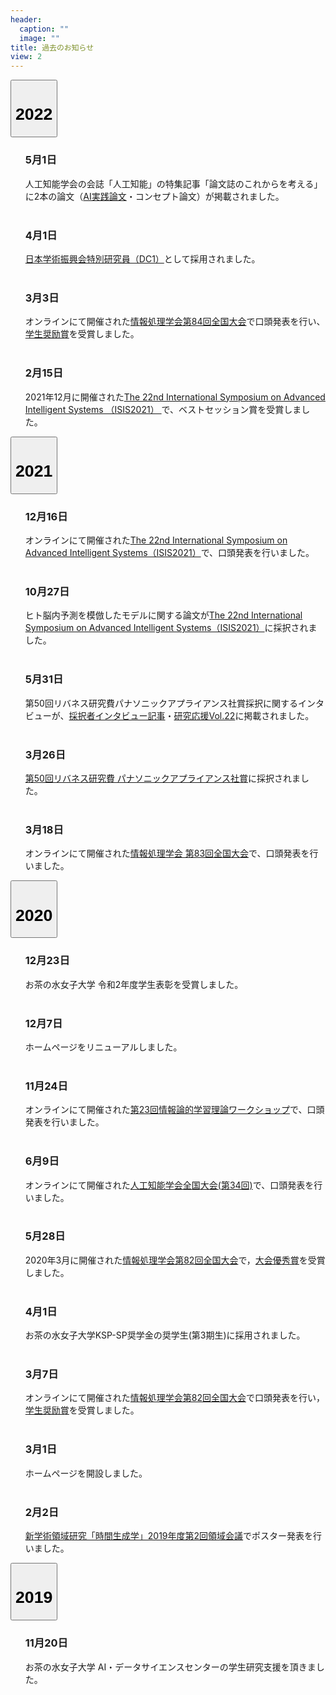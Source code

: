```yaml
---
header:
  caption: ""
  image: ""
title: 過去のお知らせ
view: 2
---
```

<div class="footerFixed" id="newspage">
<div class="acordion" id="accordionTalks">

<div class="card">
  <button class="btn btn-link" type="button" data-toggle="collapse" data-target="#collapse2022" aria-expanded="false" aria-controls="collapse2022">
    <div class="card-header" id="heading2022">
      <h1 class="mb-0">
        2022
      </h1>
    </div>
  </button>  
  <div id="collapse2022" class="collapse" aria-labelledby="heading2022" data-parent="#accordionTalks">
    <div class="card-body">
      <ol>
        <h3>5月1日</h3>
        人工知能学会の会誌「人工知能」の特集記事「論文誌のこれからを考える」に2本の論文（<a href="https://doi.org/10.11517/jjsai.37.3_323">AI実践論文</a>・<ahref="https://doi.org/10.11517/jjsai.37.3_329">コンセプト論文</a>）が掲載されました。
        <br><br>
        <h3>4月1日</h3>
        <a href="https://kaken.nii.ac.jp/grant/KAKENHI-PROJECT-22J21786/">日本学術振興会特別研究員（DC1）</a>として採用されました。
        <br><br>
        <h3>3月3日</h3>
        オンラインにて開催された<a href="https://www.ipsj.or.jp/event/taikai/84/index.html">情報処理学会第84回全国大会</a>で口頭発表を行い、<a href="http://www.ipsj.or.jp/award/taikaigakusei.html">学生奨励賞</a>を受賞しました。
        <br><br>
        <h3>2月15日</h3>
        2021年12月に開催された<a href="http://isis2021.org">The 22nd International Symposium on Advanced Intelligent Systems （ISIS2021） </a>で、ベストセッション賞を受賞しました。
      </ol>
    </div>
  </div>
</div>

<div class="card">
  <button class="btn btn-link" type="button" data-toggle="collapse" data-target="#collapse2021" aria-expanded="false" aria-controls="collapse2021">
    <div class="card-header" id="heading2021">
      <h1 class="mb-0">
        2021
      </h1>
    </div>
  </button>  
  <div id="collapse2021" class="collapse" aria-labelledby="heading2021" data-parent="#accordionTalks">
    <div class="card-body">
      <ol>
        <h3>12月16日</h3>
        オンラインにて開催された<a href="http://isis2021.org">The 22nd International Symposium on Advanced Intelligent Systems（ISIS2021）</a>で、口頭発表を行いました。
        <br><br>
        <h3>10月27日</h3>
        ヒト脳内予測を模倣したモデルに関する論文が<a href="http://isis2021.org">The 22nd International Symposium on Advanced Intelligent Systems（ISIS2021）</a>に採択されました。
        <br><br>
        <h3>5月31日</h3>
        第50回リバネス研究費パナソニックアプライアンス社賞採択に関するインタビューが、<a href="https://r.lne.st/2021/50-kuroda/">採択者インタビュー記事</a>・<a href="https://lne.st/business/publishing/kenkyu/">研究応援Vol.22</a>に掲載されました。
        <br><br>
        <h3>3月26日</h3>
        <a href="https://r.lne.st/2021/03/26/50th_panasonic_result/">第50回リバネス研究費 パナソニックアプライアンス社賞</a>に採択されました。
        <br><br>
        <h3>3月18日</h3>
        オンラインにて開催された<a href="https://www.ipsj.or.jp/event/taikai/83/index.html">情報処理学会 第83回全国大会</a>で、口頭発表を行いました。
      </ol>
    </div>
  </div>
</div>

<div class="card">
<button class="btn btn-link" type="button" data-toggle="collapse" data-target="#collapse2020" aria-expanded="false" aria-controls="collapse2020">
    <div class="card-header" id="heading2020">
      <h1 class="mb-0">
        2020
      </h1>
    </div>
  </button>  
  <div id="collapse2020" class="collapse" aria-labelledby="heading2020" data-parent="#accordionTalks">
    <div class="card-body">
      <ol>
        <h3>12月23日</h3>
        お茶の水女子大学 令和2年度学生表彰を受賞しました。
        <br><br>
        <h3>12月7日</h3>
        ホームページをリニューアルしました。
        <br><br>
        <h3>11月24日</h3>
        オンラインにて開催された<a href="https://ibisml.org/ibis2020/">第23回情報論的学習理論ワークショップ</a>で、口頭発表を行いました。
        <br><br>
        <h3>6月9日</h3>
        オンラインにて開催された<a href="https://www.ai-gakkai.or.jp/jsai2020/">人工知能学会全国大会(第34回)</a>で、口頭発表を行いました。
        <br><br>
        <h3>5月28日</h3>
        2020年3月に開催された<a href="https://www.ipsj.or.jp/event/taikai/82/index.html">情報処理学会第82回全国大会</a>で，<a href="http://www.ipsj.or.jp/award/taikaiyusyu.html">大会優秀賞</a>を受賞しました。
        <br><br>
        <h3>4月1日</h3>
        お茶の水女子大学KSP-SP奨学金の奨学生(第3期生)に採用されました。
        <br><br>
        <h3>3月7日</h3>
        オンラインにて開催された<a href="https://www.ipsj.or.jp/event/taikai/82/index.html">情報処理学会第82回全国大会</a>で口頭発表を行い，<a href="http://www.ipsj.or.jp/award/taikaigakusei.html">学生奨励賞</a>を受賞しました。
        <br><br>
        <h3>3月1日</h3>
        ホームページを開設しました。
        <br><br>
        <h3>2月2日</h3>
        <a href="https://www.chronogenesis.org">新学術領域研究「時間生成学」2019年度第2回領域会議</a>でポスター発表を行いました。
      </ol>
    </div>
  </div>
</div>

<div class="card">
  <button class="btn btn-link" type="button" data-toggle="collapse" data-target="#collapse2019" aria-expanded="false" aria-controls="collapse2019">
    <div class="card-header" id="heading2019">
      <h1 class="mb-0">
        2019
      </h1>
    </div>
  </button>  
  <div id="collapse2019" class="collapse" aria-labelledby="heading2019" data-parent="#accordionTalks">
    <div class="card-body">
      <ol>
        <h3>11月20日</h3>
        お茶の水女子大学 AI・データサイエンスセンターの学生研究支援を頂きました。
      </ol>
    </div>
  </div>
</div>
</div>
